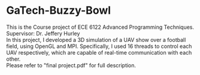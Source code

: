 # GaTech-Buzzy-Bowl
This is the Course project of ECE 6122 Advanced Programming Techniques. Supervisor: Dr. Jeffery Hurley  
In this project, I developed a 3D simulation of a UAV show over a football field, using OpenGL and MPI. Specifically, I used 16 threads to control each UAV respectively, which are capable of real-time communication with each other.  
Please refer to "final project.pdf" for full description.
